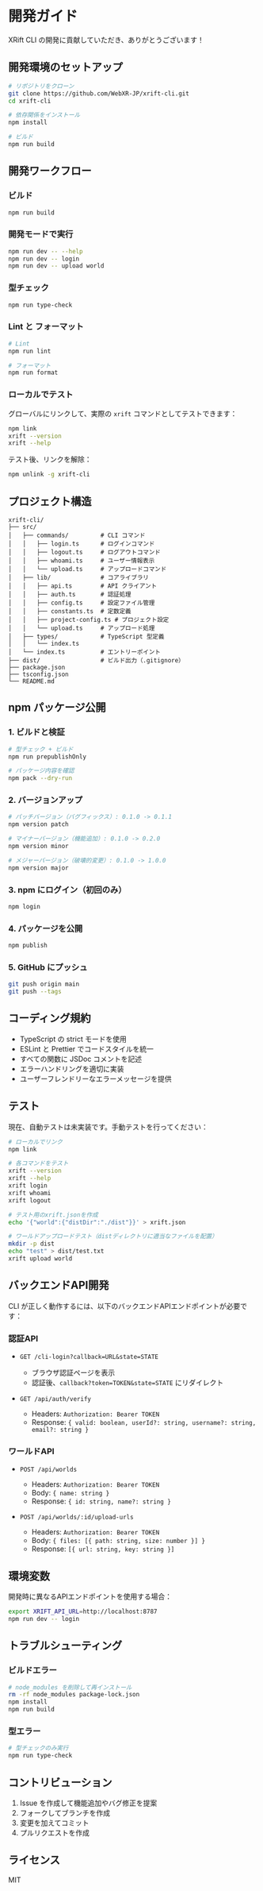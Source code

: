 # 開発ガイド

XRift CLI の開発に貢献していただき、ありがとうございます！

## 開発環境のセットアップ

```bash
# リポジトリをクローン
git clone https://github.com/WebXR-JP/xrift-cli.git
cd xrift-cli

# 依存関係をインストール
npm install

# ビルド
npm run build
```

## 開発ワークフロー

### ビルド

```bash
npm run build
```

### 開発モードで実行

```bash
npm run dev -- --help
npm run dev -- login
npm run dev -- upload world
```

### 型チェック

```bash
npm run type-check
```

### Lint と フォーマット

```bash
# Lint
npm run lint

# フォーマット
npm run format
```

### ローカルでテスト

グローバルにリンクして、実際の `xrift` コマンドとしてテストできます：

```bash
npm link
xrift --version
xrift --help
```

テスト後、リンクを解除：

```bash
npm unlink -g xrift-cli
```

## プロジェクト構造

```
xrift-cli/
├── src/
│   ├── commands/         # CLI コマンド
│   │   ├── login.ts      # ログインコマンド
│   │   ├── logout.ts     # ログアウトコマンド
│   │   ├── whoami.ts     # ユーザー情報表示
│   │   └── upload.ts     # アップロードコマンド
│   ├── lib/              # コアライブラリ
│   │   ├── api.ts        # API クライアント
│   │   ├── auth.ts       # 認証処理
│   │   ├── config.ts     # 設定ファイル管理
│   │   ├── constants.ts  # 定数定義
│   │   ├── project-config.ts # プロジェクト設定
│   │   └── upload.ts     # アップロード処理
│   ├── types/            # TypeScript 型定義
│   │   └── index.ts
│   └── index.ts          # エントリーポイント
├── dist/                 # ビルド出力（.gitignore）
├── package.json
├── tsconfig.json
└── README.md
```

## npm パッケージ公開

### 1. ビルドと検証

```bash
# 型チェック + ビルド
npm run prepublishOnly

# パッケージ内容を確認
npm pack --dry-run
```

### 2. バージョンアップ

```bash
# パッチバージョン（バグフィックス）: 0.1.0 -> 0.1.1
npm version patch

# マイナーバージョン（機能追加）: 0.1.0 -> 0.2.0
npm version minor

# メジャーバージョン（破壊的変更）: 0.1.0 -> 1.0.0
npm version major
```

### 3. npm にログイン（初回のみ）

```bash
npm login
```

### 4. パッケージを公開

```bash
npm publish
```

### 5. GitHub にプッシュ

```bash
git push origin main
git push --tags
```

## コーディング規約

- TypeScript の strict モードを使用
- ESLint と Prettier でコードスタイルを統一
- すべての関数に JSDoc コメントを記述
- エラーハンドリングを適切に実装
- ユーザーフレンドリーなエラーメッセージを提供

## テスト

現在、自動テストは未実装です。手動テストを行ってください：

```bash
# ローカルでリンク
npm link

# 各コマンドをテスト
xrift --version
xrift --help
xrift login
xrift whoami
xrift logout

# テスト用のxrift.jsonを作成
echo '{"world":{"distDir":"./dist"}}' > xrift.json

# ワールドアップロードテスト（distディレクトリに適当なファイルを配置）
mkdir -p dist
echo "test" > dist/test.txt
xrift upload world
```

## バックエンドAPI開発

CLI が正しく動作するには、以下のバックエンドAPIエンドポイントが必要です：

### 認証API

- `GET /cli-login?callback=URL&state=STATE`
  - ブラウザ認証ページを表示
  - 認証後、`callback?token=TOKEN&state=STATE` にリダイレクト

- `GET /api/auth/verify`
  - Headers: `Authorization: Bearer TOKEN`
  - Response: `{ valid: boolean, userId?: string, username?: string, email?: string }`

### ワールドAPI

- `POST /api/worlds`
  - Headers: `Authorization: Bearer TOKEN`
  - Body: `{ name: string }`
  - Response: `{ id: string, name?: string }`

- `POST /api/worlds/:id/upload-urls`
  - Headers: `Authorization: Bearer TOKEN`
  - Body: `{ files: [{ path: string, size: number }] }`
  - Response: `[{ url: string, key: string }]`

## 環境変数

開発時に異なるAPIエンドポイントを使用する場合：

```bash
export XRIFT_API_URL=http://localhost:8787
npm run dev -- login
```

## トラブルシューティング

### ビルドエラー

```bash
# node_modules を削除して再インストール
rm -rf node_modules package-lock.json
npm install
npm run build
```

### 型エラー

```bash
# 型チェックのみ実行
npm run type-check
```

## コントリビューション

1. Issue を作成して機能追加やバグ修正を提案
2. フォークしてブランチを作成
3. 変更を加えてコミット
4. プルリクエストを作成

## ライセンス

MIT
